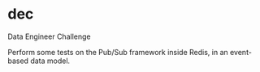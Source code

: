 # dec
Data Engineer Challenge

Perform some tests on the Pub/Sub framework inside Redis, in an event-based data model.
